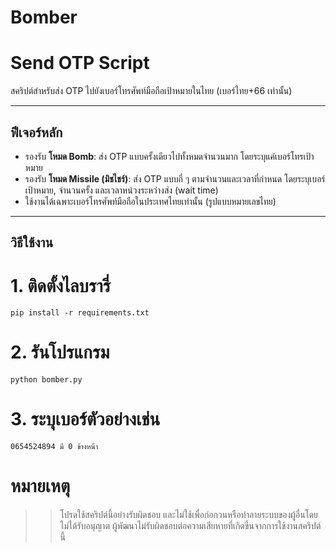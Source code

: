 

# Bomber
# Send OTP Script

สคริปต์สำหรับส่ง OTP ไปยังเบอร์โทรศัพท์มือถือเป้าหมายในไทย (เบอร์ไทย+66 เท่านั้น)

---

## ฟีเจอร์หลัก

- รองรับ **โหมด Bomb**: ส่ง OTP แบบครั้งเดียวไปทั้งหมดจำนวนมาก โดยระบุแค่เบอร์โทรเป้าหมาย
- รองรับ **โหมด Missile (มิชไชร์)**: ส่ง OTP แบบถี่ ๆ ตามจำนวนและเวลาที่กำหนด โดยระบุเบอร์เป้าหมาย, จำนวนครั้ง และเวลาหน่วงระหว่างส่ง (wait time)
- ใช้งานได้เฉพาะเบอร์โทรศัพท์มือถือในประเทศไทยเท่านั้น (รูปแบบหมายเลขไทย)

---

## วิธีใช้งาน
# 1. ติดตั้งไลบรารี่
```
pip install -r requirements.txt
```
# 2. รันโปรแกรม
```
python bomber.py
```
# 3. ระบุเบอร์ตัวอย่างเช่น
```
0654524894 มี 0 ข้างหน้า
```

# หมายเหตุ
>> โปรดใช้สคริปต์นี้อย่างรับผิดชอบ และไม่ใช้เพื่อก่อกวนหรือทำลายระบบของผู้อื่นโดยไม่ได้รับอนุญาต
ผู้พัฒนาไม่รับผิดชอบต่อความเสียหายที่เกิดขึ้นจากการใช้งานสคริปต์นี้

